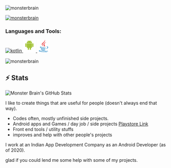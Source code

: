 <p align="left"><img src="https://komarev.com/ghpvc/?username=monsterbrain&label=Profile%20views&color=0e75b6&style=flat"
                     alt="monsterbrain"/></p>
<p align="left"><a href="https://twitter.com/faisal_rasak" target="blank"><img
        src="https://img.shields.io/twitter/follow/faisal_rasak?logo=twitter&style=for-the-badge" alt="monsterbrain"/></a>
</p>
<h3 align="left">Languages and Tools:</h3>
<p align="left">
    <!--Kotlin-->
    <a href="https://kotlinlang.org" target="_blank"> <img
            src="https://www.vectorlogo.zone/logos/kotlinlang/kotlinlang-icon.svg" alt="kotlin" width="40" height="40"/>
    </a>
    <!--Android-->
    <a href="https://developer.android.com" target="_blank"> <img
            src="https://raw.githubusercontent.com/devicons/devicon/master/icons/android/android-original-wordmark.svg"
            alt="android" width="40" height="40"/> </a>
    <!--Java-->
    <a href="https://www.java.com" target="_blank"> <img
            src="https://raw.githubusercontent.com/devicons/devicon/master/icons/java/java-original.svg" alt="java"
            width="40" height="40"/> </a>
</p>
<p><img align="center" src="https://github-readme-streak-stats.herokuapp.com/?user=monsterbrain&" alt="monsterbrain"/></p>

## ⚡ Stats
![Monster Brain's GitHub Stats](https://github-readme-stats.vercel.app/api?username=monsterbrain&hide=["issues"]&show_icons=true&theme=ayu-mirage)

I like to create things that are useful for people (doesn't always end that way). 

- Codes often, mostly unfinished side projects.
- Android apps and Games / day job / side projects [Playstore Link](https://play.google.com/store/apps/dev?id=8865520898596976006)
- Front end tools / utility stuffs
- improves and help with other people's projects

I work at an Indian App Development Company as an Android Developer (as of 2020).

glad if you could lend me some help with some of my projects.
